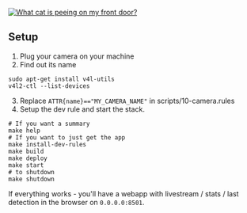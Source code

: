 [![What cat is peeing on my front door?](https://pimp-my-readme.webapp.io/pimp-my-readme/sliding-text?emojis=1f92f&text=What%2520cat%2520is%2520peeing%2520on%2520my%2520front%2520door%253F)](https://pimp-my-readme.webapp.io)


## Setup 

1. Plug your camera on your machine 
2. Find out its name 
```
sudo apt-get install v4l-utils
v4l2-ctl --list-devices
```
3. Replace `ATTR{name}=="MY_CAMERA_NAME"` in scripts/10-camera.rules
4. Setup the dev rule and start the stack.
```
# If you want a summary
make help
# If you want to just get the app
make install-dev-rules
make build
make deploy
make start
# to shutdown
make shutdown
```

If everything works - you'll have a webapp with livestream / stats / last detection in the browser on `0.0.0.0:8501`.
